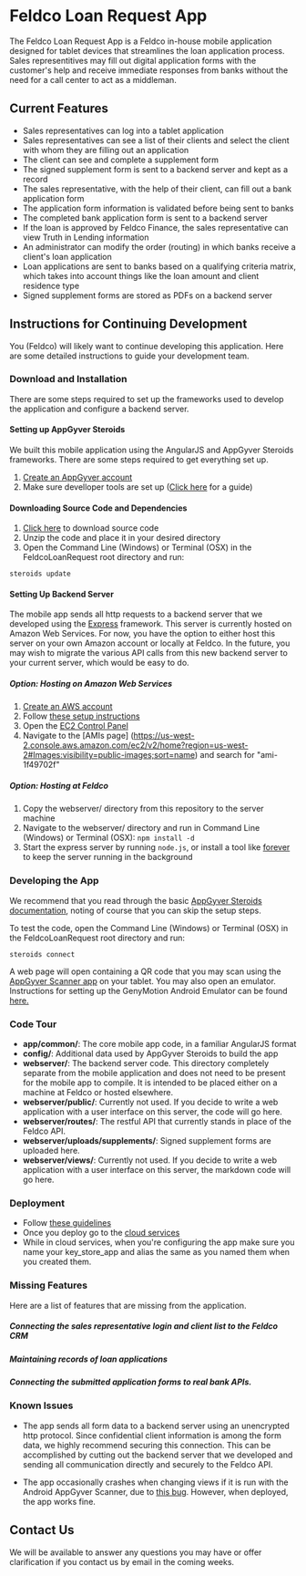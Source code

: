 # Feldco Loan Request App

The Feldco Loan Request App is a Feldco in-house mobile application designed for tablet devices that streamlines the
loan application process. Sales representitives may fill out digital application forms with the customer's help and
receive immediate responses from banks without the need for a call center to act as a middleman.

## Current Features

* Sales representatives can log into a tablet application
* Sales representatives can see a list of their clients and select the client with whom they are filling out an
 application
* The client can see and complete a supplement form
* The signed supplement form is sent to a backend server and kept as a record
* The sales representative, with the help of their client, can fill out a bank application form
* The application form information is validated before being sent to banks
* The completed bank application form is sent to a backend server
* If the loan is approved by Feldco Finance, the sales representative can view Truth in Lending information
* An administrator can modify the order (routing) in which banks receive a client's loan application
* Loan applications are sent to banks based on a qualifying criteria matrix, which takes into account things like the
loan amount and client residence type
* Signed supplement forms are stored as PDFs on a backend server

## Instructions for Continuing Development

You (Feldco) will likely want to continue developing this application. Here are some detailed instructions to guide your
 development team.

### Download and Installation

There are some steps required to set up the frameworks used to develop the application and configure a backend server.

#### Setting up AppGyver Steroids

We built this mobile application using the AngularJS and AppGyver Steroids frameworks. There are some steps required to
get everything set up.

1. [Create an AppGyver account](http://www.appgyver.com/steroids_sign_up)
2. Make sure develloper tools are set up ([Click here](https://academy.appgyver.com/installwizard/steps#/home) for a
guide)

#### Downloading Source Code and Dependencies

1. [Click here](https://github.com/eecs394-spr15/FeldcoLoanRequest/archive/master.zip) to download source code
2. Unzip the code and place it in your desired directory
3. Open the Command Line (Windows) or Terminal (OSX) in the FeldcoLoanRequest root directory and run:
```
steroids update
```

#### Setting Up Backend Server

The mobile app sends all http requests to a backend server that we developed using the [Express](http://expressjs.com/)
framework. This server is currently hosted on Amazon Web Services. For now, you have the option to either host this
server on your own Amazon account or locally at Feldco. In the future, you may wish to migrate the various API calls
from this new backend server to your current server, which would be easy to do.

##### Option: Hosting on Amazon Web Services

1. [Create an AWS account](http://aws.amazon.com/)
2. Follow [these setup instructions](http://docs.aws.amazon.com/AWSEC2/latest/UserGuide/get-set-up-for-amazon-ec2.html)
3. Open the [EC2 Control Panel](https://us-west-2.console.aws.amazon.com/ec2/)
4. Navigate to the [AMIs page]
(https://us-west-2.console.aws.amazon.com/ec2/v2/home?region=us-west-2#Images:visibility=public-images;sort=name)
and search for "ami-1f49702f"

##### Option: Hosting at Feldco

1. Copy the webserver/ directory from this repository to the server machine
2. Navigate to the webserver/ directory and run in Command Line (Windows) or Terminal (OSX): ```npm install -d```
3. Start the express server by running ```node.js```, or install a tool like
[forever](https://github.com/foreverjs/forever) to keep the server running in the background

### Developing the App

We recommend that you read through the basic
[AppGyver Steroids documentation](http://docs.appgyver.com/supersonic/tutorial/first-mile/#overview), noting of course
that you can skip the setup steps.

To test the code, open the Command Line (Windows) or Terminal (OSX) in the FeldcoLoanRequest root directory and run:
```
steroids connect
```
A web page will open containing a QR code that you may scan using the
[AppGyver Scanner app](https://play.google.com/store/apps/details?id=com.appgyver.freshandroid&hl=en) on your tablet.
You may also open an emulator. Instructions for setting up the GenyMotion Android Emulator can be found
[here.](http://docs.appgyver.com/tooling/cli/emulators/genymotion/)

### Code Tour

* __app/common/__: The core mobile app code, in a familiar AngularJS format
* __config/__: Additional data used by AppGyver Steroids to build the app
* __webserver/__: The backend server code. This directory completely separate from the mobile application and does not
need to be present for the mobile app to compile. It is intended to be placed either on a machine at Feldco or hosted
elsewhere.
* __webserver/public/__: Currently not used. If you decide to write a web application with a user interface on this
server, the code will go here.
* __webserver/routes/__: The restful API that currently stands in place of the Feldco API.
* __webserver/uploads/supplements/__: Signed supplement forms are uploaded here.
* __webserver/views/__: Currently not used. If you decide to write a web application with a user interface on this
server, the markdown code will go here.

### Deployment

* Follow [these guidelines](http://docs.appgyver.com/tooling/build-service/build-settings/build-settings-for-android/)
* Once you deploy go to the [cloud services](https://cloud.appgyver.com)
* While in cloud services, when you're configuring the app make sure you name your key_store_app and alias the same as
you named them when you created them.

### Missing Features

Here are a list of features that are missing from the application.

##### Connecting the sales representative login and client list to the Feldco CRM

##### Maintaining records of loan applications

##### Connecting the submitted application forms to real bank APIs.

### Known Issues

* The app sends all form data to a backend server using an unencrypted http protocol. Since confidential client
information is among the form data, we highly recommend securing this connection. This can be accomplished by cutting
out the backend server that we developed and sending all communication directly and securely to the Feldco API.

* The app occasionally crashes when changing views if it is run with the Android AppGyver Scanner,
due to [this bug](https://muut.com/i/appgyver/steroids:uncaught-syntaxerror-unexpe). However, when deployed, the app
works fine.

## Contact Us
We will be available to answer any questions you may have or offer clarification if you contact us by email
in the coming weeks.
